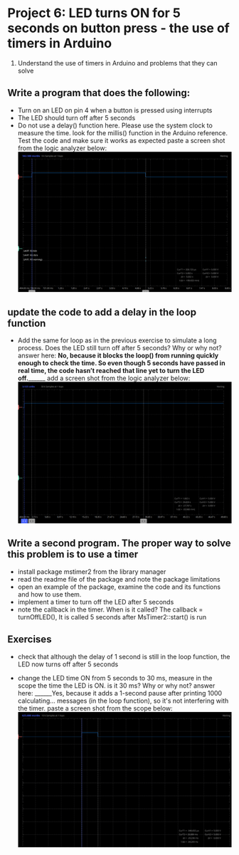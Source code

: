 # Project 6: LED turns ON for 5 seconds on button press - the use of timers in Arduino

1. Understand the use of timers in Arduino and problems that they can solve

## Write a program that does the following:
- Turn on an LED on pin 4 when a button is pressed using interrupts
- The LED should turn off after 5 seconds
- Do not use a delay() function here. Please use the system clock to measure the time. look for the millis() function in the Arduino reference.
Test the code and make sure it works as expected
paste a screen shot from the logic analyzer below:
 ![alt text](ADALM.PNG)
## update the code to add a delay in the loop function
- Add the same for loop as in the previous exercise to simulate a long process. Does the LED still turn off after 5 seconds? Why or why not?
answer here: __No, because it blocks the loop() from running quickly enough to check the time. So even though 5 seconds have passed in real time, the code hasn’t reached that line yet to turn the LED off.________
add a screen shot from the logic analyzer below:
![alt text](ADALM-1.PNG)
## Write a second program. The proper way to solve this problem is to use a timer
- install package mstimer2 from the library manager
- read the readme file of the package and note the package limitations
- open an example of the package, examine the code and its functions and how to use them.
- implement a timer to turn off the LED after 5 seconds
- note the callback in the timer. When is it called? The callback = turnOffLED(), It is called 5 seconds after MsTimer2::start() is run

## Exercises
- check that although the delay of 1 second is still in the loop function, the LED now turns off after 5 seconds

- change the LED time ON from 5 seconds to 30 ms, measure in the scope the time the LED is ON. is it 30 ms? Why or why not?
answer here: ______Yes, because it adds a 1-second pause after printing 1000 calculating... messages (in the loop function), so it's not interfering with the timer.
paste a screen shot from the scope below:
![alt text](ADALM-2.PNG)